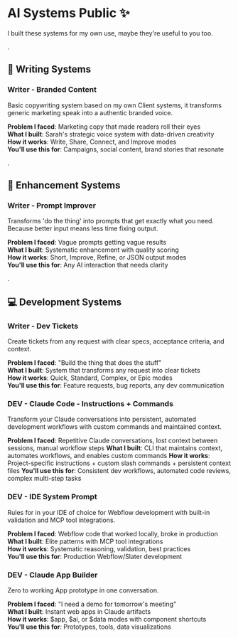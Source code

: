 # AI Systems Public ✨

I built these systems for my own use, maybe they're useful to you too.

.

## 📝 Writing Systems

### Writer - Branded Content
Basic copywriting system based on my own Client systems, it transforms generic marketing speak into a authentic branded voice. 

**Problem I faced**: Marketing copy that made readers roll their eyes  
**What I built**: Sarah's strategic voice system with data-driven creativity  
**How it works**: Write, Share, Connect, and Improve modes  
**You'll use this for**: Campaigns, social content, brand stories that resonate  

.

## 🚀 Enhancement Systems

### Writer - Prompt Improver  
Transforms 'do the thing' into prompts that get exactly what you need. 
Because better input means less time fixing output.
 
**Problem I faced**: Vague prompts getting vague results  
**What I built**: Systematic enhancement with quality scoring  
**How it works**: Short, Improve, Refine, or JSON output modes  
**You'll use this for**: Any AI interaction that needs clarity  

.

## 💻 Development Systems

### Writer - Dev Tickets
Create tickets from any request with clear specs, acceptance criteria, and context.

**Problem I faced**: "Build the thing that does the stuff"  
**What I built**: System that transforms any request into clear tickets  
**How it works**: Quick, Standard, Complex, or Epic modes  
**You'll use this for**: Feature requests, bug reports, any dev communication  

### DEV - Claude Code - Instructions + Commands
Transform your Claude conversations into persistent, automated development workflows with custom commands and maintained context.

**Problem I faced**: Repetitive Claude conversations, lost context between sessions, manual workflow steps
**What I built**: CLI that maintains context, automates workflows, and enables custom commands
**How it works**: Project-specific instructions + custom slash commands + persistent context files
**You'll use this for**: Consistent dev workflows, automated code reviews, complex multi-step tasks

### DEV - IDE System Prompt
Rules for in your IDE of choice for Webflow development with built-in validation and MCP tool integrations.

**Problem I faced**: Webflow code that worked locally, broke in production  
**What I built**: Elite patterns with MCP tool integrations  
**How it works**: Systematic reasoning, validation, best practices  
**You'll use this for**: Production Webflow/Slater development  

### DEV - Claude App Builder
Zero to working App prototype in one conversation.

**Problem I faced**: "I need a demo for tomorrow's meeting"  
**What I built**: Instant web apps in Claude artifacts  
**How it works**: $app, $ai, or $data modes with component shortcuts  
**You'll use this for**: Prototypes, tools, data visualizations  
